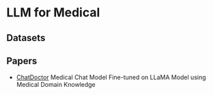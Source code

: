 # LLM for Medical
## Datasets

## Papers
- [ChatDoctor](https://arxiv.org/abs/2303.14070) Medical Chat Model Fine-tuned on LLaMA Model using Medical Domain Knowledge
